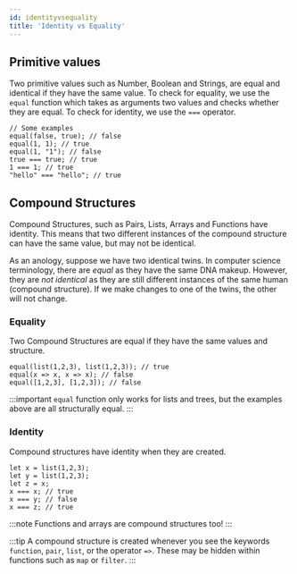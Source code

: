 ```yaml
---
id: identityvsequality
title: 'Identity vs Equality'
---
```


## Primitive values
Two primitive values such as Number, Boolean and Strings, are equal and identical if they have the same value. To check for equality, we use the `equal` function which takes as arguments two values and checks whether they are equal. To check for identity, we use the `===` operator.

```
// Some examples
equal(false, true); // false
equal(1, 1); // true
equal(1, "1"); // false
true === true; // true
1 === 1; // true
"hello" === "hello"; // true
```

## Compound Structures
Compound Structures, such as Pairs, Lists, Arrays and Functions have identity. This means that two different instances of the compound structure can have the same value, but may not be identical. 

As an anology, suppose we have two identical twins. In computer science terminology, there are *equal* as they have the same DNA makeup. However, they are *not identical* as they are still different instances of the same human (compound structure). If we make changes to one of the twins, the other will not change.

### Equality
Two Compound Structures are equal if they have the same values and structure. 

```
equal(list(1,2,3), list(1,2,3)); // true
equal(x => x, x => x); // false
equal([1,2,3], [1,2,3]); // false
```

:::important
`equal` function only works for lists and trees, but the examples above are all structurally equal.
:::

### Identity
Compound structures have identity when they are created. 

```
let x = list(1,2,3);
let y = list(1,2,3);
let z = x;
x === x; // true
x === y; // false
x === z; // true
```
:::note
Functions and arrays are compound structures too!
:::

:::tip
A compound structure is created whenever you see the keywords `function`, `pair`, `list`, or the operator `=>`. These may be hidden within functions such as `map` or `filter`.
:::
